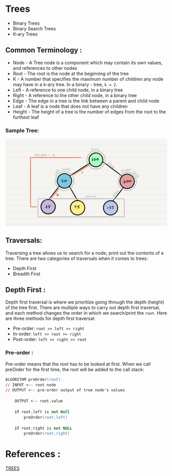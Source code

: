 # Trees

- Binary Trees
- Binary Search Trees
- K-ary Trees

## Common Terminology :

- Node - A Tree node is a component which may contain its own values, and references to other nodes
- Root - The root is the node at the beginning of the tree
- K - A number that specifies the maximum number of children any node may have in a k-ary tree. In a binary - tree, `k = 2`.
- Left - A reference to one child node, in a binary tree
- Right - A reference to the other child node, in a binary tree
- Edge - The edge in a tree is the link between a parent and child node
- Leaf - A leaf is a node that does not have any children
- Height - The height of a tree is the number of edges from the root to the furthest leaf

### Sample Tree:

![Sample Tree](./assets/Sample%20Tree.png)

## Traversals:

Traversing a tree allows us to search for a node, print out the contents of a tree. There are two categories of traversals when it comes to trees:

- Depth First
- Breadth First

## Depth First :

Depth first traversal is where we prioritize going through the depth (height) of the tree first. There are multiple ways to carry out depth first traversal, and each method changes the order in which we search/print the `root`. Here are three methods for depth first traversal:

- Pre-order: `root >> left >> right`
- In-order: `left >> root >> right`
- Post-order: `left >> right >> root`

### Pre-order :

Pre-order means that the root has to be looked at first. When we call preOrder for the first time, the root will be added to the call stack:

~~~ps
ALGORITHM preOrder(root)
// INPUT <-- root node
// OUTPUT <-- pre-order output of tree node's values

    OUTPUT <-- root.value

    if root.left is not Null
        preOrder(root.left)

    if root.right is not NULL
        preOrder(root.right)
~~~

# References :

[TREES](https://codefellows.github.io/common_curriculum/data_structures_and_algorithms/Code_401/class-15/resources/Trees.html)
